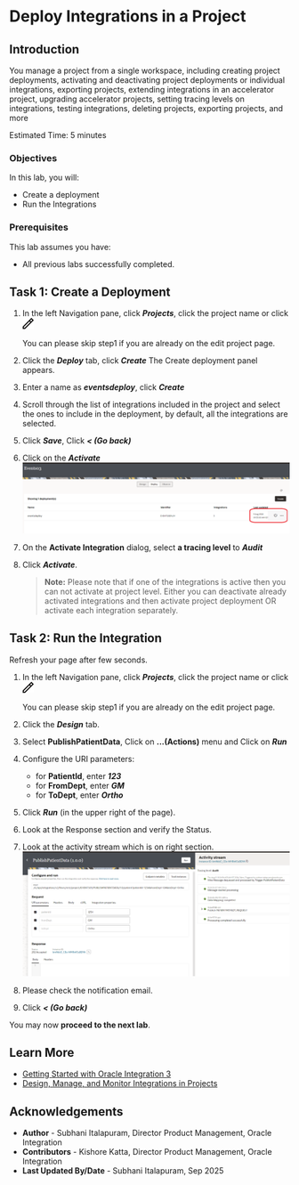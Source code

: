 # Deploy Integrations in a Project

## Introduction

You manage a project from a single workspace, including creating project deployments, activating and deactivating project deployments or individual integrations, exporting projects, extending integrations in an accelerator project, upgrading accelerator projects, setting tracing levels on integrations, testing integrations, deleting projects, exporting projects, and more

Estimated Time: 5 minutes

### Objectives

In this lab, you will:

* Create a deployment
* Run the Integrations

### Prerequisites

This lab assumes you have:

* All previous labs successfully completed.

## Task 1: Create a Deployment

1. In the left Navigation pane, click ***Projects***, click the project name or click ![edit-icon](../images/ico-edit.png)
    
    You can please skip step1 if you are already on the edit project page.
2. Click the ***Deploy*** tab, click ***Create***
    The Create deployment panel appears.
3. Enter a name as ***eventsdeploy***, click ***Create***
4. Scroll through the list of integrations included in the project and select the ones to include in the deployment, by default, all the integrations are selected.
5. Click ***Save***,  Click ***&lt; (Go back)***
6. Click on the ***Activate***
    ![activate-project-deployment](../images/activate-project-deployment.png)
7. On the **Activate Integration** dialog, select **a tracing level** to ***Audit***
8. Click ***Activate***.
    
    > **Note:** Please note that if one of the integrations is active then you can not activate at project level. Either you can deactivate already activated integrations and then activate project deployment OR activate each integration separately.

## Task 2: Run the Integration

Refresh your page after few seconds.

1. In the left Navigation pane, click ***Projects***, click the project name or click ![edit-icon](../images/ico-edit.png)
    
    You can please skip step1 if you are already on the edit project page.
2. Click the ***Design*** tab.
3. Select **PublishPatientData**,  Click on **...(Actions)** menu and Click on ***Run***
4. Configure the URI parameters:

    * for **PatientId**, enter ***123***
    * for **FromDept**, enter ***GM***
    * for **ToDept**, enter ***Ortho***

5. Click ***Run*** (in the upper right of the page).
6. Look at the Response section and verify the Status.
7. Look at the activity stream which is on right section.
    ![run-publishpatientdata](../images/run-publishpatientdata.png)
8. Please check the notification email.
9. Click ***&lt; (Go back)***

You may now **proceed to the next lab**.

## Learn More

* [Getting Started with Oracle Integration 3](https://docs.oracle.com/en/cloud/paas/application-integration/index.html)
* [Design, Manage, and Monitor Integrations in Projects](https://docs.oracle.com/en/cloud/paas/application-integration/integrations-user/designing-managing-and-monitoring-integrations-projects.html)

## Acknowledgements

* **Author** - Subhani Italapuram, Director Product Management, Oracle Integration
* **Contributors** - Kishore Katta, Director Product Management, Oracle Integration
* **Last Updated By/Date** - Subhani Italapuram, Sep 2025
